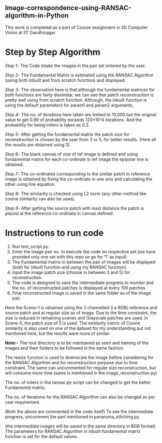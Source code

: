 ## Image-correspondence-using-RANSAC-algorithm-in-Python
This work is completed as a part of Course assignment in 3D Computer Vision at IIT Gandhinagar

# Step by Step Algorithm

_Step 1_- The Code intake the images in the pair set entered by the user.

_Step 2_- The Fundamental Matrix is estimated using the RANSAC Algorithm (using both inbuilt and from scratch function) and displayed.

_Step 3_- The observation here is that although the fundamental matrices for both functions are fairly dissimilar, we can see that patch reconstruction is pretty well using from scratch function. Although, the inbuilt function is using the default parameters for param1 and param2 arguments.

_Step 4_- The no. of iterations here taken are limited to 10,000 but the original value to get 0.99 of probability exceeds 120*10^4 iterations. And the probability for being inliers is taken as 0.2.

_Step 5_- After getting the fundamental matrix the patch size for reconstruction is chosen by the user from 3 or 5, for better results. (Here all the results are obtained using 3).

_Step 6_- The blank canvas of size of ref image is defined and using fundamental matrix for each co-ordinate in ref image the epipolar line is obtained.

_Step 7_- The co-ordinates corresponding to the similar patch in reference image is obtained by fixing the co-ordinate in one axis and calculating the other using line equation.

_Step 8_- The similarity is checked using L2 norm (any other method like cosine similarity can also be used).

_Step 9_- After getting the source patch with least distance the patch is placed at the reference co-ordinate in canvas defined.

# Instructions to run code

1) Run test_script.py.
2) Enter the image pair no. to execute the code on respective set.(we have provided only one set with this repo so go for '1' as input)
3) The Fundamental matrix in between the pair of images will be displayed (both for inbuilt function and using my RANSAC function)
4) Input the image patch size (choose in between 3 and 5) for reconstruction.
5) The code is designed to save the intermediate progress to monitor and the no. of reconstructed patches is displayed at every 100 patches.
6) Final reconstructed image is saved in the same folder as of the image pair.

Here the Scene-1 is obtained using the 3 channelled (i.e RGB) reference and source patch and at regular size as of image. Due to the time constraint, the size is reduced in remaining scenes and Grayscale patches are used. In Scene-5, the patch size of 5 is used. The similarity metric of Cosine similarity is also used on one of the dataset for my understanding but not mentioned here, but the results were more of similar.

**Note:-**
The root directory is to be maintained as seen and naming of the images and their folders to be followed in the same fashion.

The resize function is used to downscale the image before considering for the RANSAC Algorthim and for reconstruction purpose due to time constraint. The same can uncommented for regular size reconstruction, but will consume more time.(same is mentioned in the image_reconstruction.py)

The no. of inliers in the ransac.py script can be changed to get the better Fundamental matrix.

The no. of iterations for the RANSAC Algorithm can also be changed as per user requirement.

(Both the above are commented in the code itself)
To see the intermediate progress, uncomment the part mentioned in panaroma_stitching.py.

(the intermediate images will be saved in the same directory in BGR format)
The parameters for RANSAC Algorithm in inbuilt fundamental matrix function is set for the default values.
